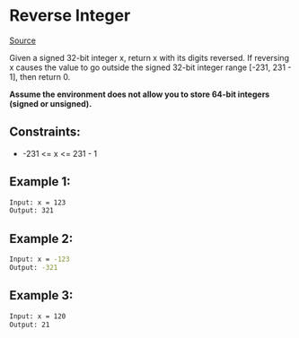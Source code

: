 # Reverse Integer
[Source](https://leetcode.com/problems/reverse-integer/)

Given a signed 32-bit integer x, return x with its digits reversed. If reversing x causes the value to go outside the signed 32-bit integer range [-231, 231 - 1], then return 0.

**Assume the environment does not allow you to store 64-bit integers (signed or unsigned).**

## Constraints:

 - -231 <= x <= 231 - 1

## Example 1:
```sh
Input: x = 123
Output: 321
```

## Example 2:
```sh
Input: x = -123
Output: -321
```

## Example 3:
```sh
Input: x = 120
Output: 21
```